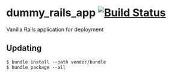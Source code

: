 # dummy_rails_app [![Build Status](https://travis-ci.org/efigence/dummy_rails_app.svg?branch=master)](https://travis-ci.org/efigence/dummy_rails_app)
Vanilla Rails application for deployment

## Updating

```
$ bundle install --path vendor/bundle
$ bundle package --all
```
